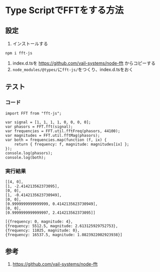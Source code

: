 # Type ScriptでFFTをする方法

## 設定
1. インストールする
```
npm i fft-js
```

1. index.d.tsを https://github.com/vail-systems/node-fft からコピーする
1. `node_modules/@types/`に`fft-js/`をつくり、index.d.tsをおく

## テスト
### コード
```
import FFT from "fft-js";

var signal = [1, 1, 1, 1, 0, 0, 0, 0];
var phasors = FFT.fft(signal);
var frequencies = FFT.util.fftFreq(phasors, 44100);
var magnitudes = FFT.util.fftMag(phasors);
var both = frequencies.map(function (f, ix) {
    return { frequency: f, magnitude: magnitudes[ix] };
});
console.log(phasors);
console.log(both);
```

### 実行結果
```
[[4, 0], 
[1, -2.414213562373095], 
[0, 0],
[1, -0.4142135623730949], 
[0, 0], 
[0.9999999999999999, 0.4142135623730949], 
[0, 0],
[0.9999999999999997, 2.414213562373095]]

[{frequency: 0, magnitude: 4},
{frequency: 5512.5, magnitude: 2.613125929752753}, 
{frequency: 11025, magnitude: 0}, 
{frequency: 16537.5, magnitude: 1.0823922002923938}]
```

## 参考
1. https://github.com/vail-systems/node-fft
